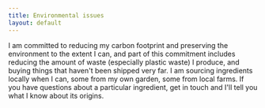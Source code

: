 ```yaml
---
title: Environmental issues
layout: default
---
```

I am committed to reducing my carbon footprint and preserving the environment to the extent I can, and part of this commitment includes reducing the amount of waste (especially plastic waste) I produce, and buying things that haven't been shipped very far. I am sourcing ingredients locally when I can, some from my own garden, some from local farms. If you have questions about a particular ingredient, get in touch and I'll tell you what I know about its origins.
